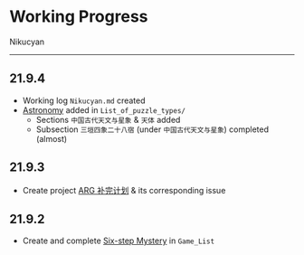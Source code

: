 # Working Progress 

Nikucyan

---

## 21.9.4

- Working log `Nikucyan.md` created
- [Astronomy](https://github.com/Nikucyan/ARG/blob/main/List_of_puzzle_types/Astronomy.md) added in `List_of_puzzle_types/`
  - Sections `中国古代天文与星象` & `天体` added
  - Subsection `三垣四象二十八宿` (under `中国古代天文与星象`) completed (almost)

## 21.9.3 

- Create project [ARG 补完计划](https://github.com/Nikucyan/ARG/projects/1) & its corresponding issue 

## 21.9.2

- Create and complete [Six-step Mystery](https://github.com/Nikucyan/ARG/blob/main/Game_List/ARG-Six-step_Mistery.md) in `Game_List`
